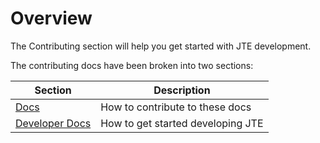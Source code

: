 # Overview

The Contributing section will help you get started with JTE development.

The contributing docs have been broken into two sections:

| Section | Description |
|---------|------------|
| [Docs](./docs.md) | How to contribute to these docs |
| [Developer Docs](./developer/overview.md) | How to get started developing JTE |